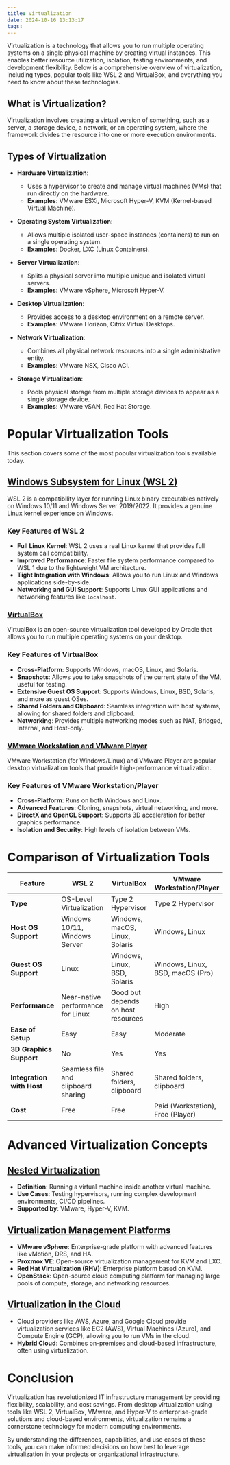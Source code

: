 ```yaml
---
title: Virtualization
date: 2024-10-16 13:13:17
tags:
---
```


Virtualization is a technology that allows you to run multiple operating systems on a single physical machine by creating virtual instances. This enables better resource utilization, isolation, testing environments, and development flexibility. Below is a comprehensive overview of virtualization, including types, popular tools like WSL 2 and VirtualBox, and everything you need to know about these technologies.

## What is Virtualization?

Virtualization involves creating a virtual version of something, such as a server, a storage device, a network, or an operating system, where the framework divides the resource into one or more execution environments.

## Types of Virtualization

- **Hardware Virtualization**:
  - Uses a hypervisor to create and manage virtual machines (VMs) that run directly on the hardware.
  - **Examples**: VMware ESXi, Microsoft Hyper-V, KVM (Kernel-based Virtual Machine).

- **Operating System Virtualization**:
  - Allows multiple isolated user-space instances (containers) to run on a single operating system.
  - **Examples**: Docker, LXC (Linux Containers).

- **Server Virtualization**:
  - Splits a physical server into multiple unique and isolated virtual servers.
  - **Examples**: VMware vSphere, Microsoft Hyper-V.

- **Desktop Virtualization**:
  - Provides access to a desktop environment on a remote server.
  - **Examples**: VMware Horizon, Citrix Virtual Desktops.

- **Network Virtualization**:
  - Combines all physical network resources into a single administrative entity.
  - **Examples**: VMware NSX, Cisco ACI.

- **Storage Virtualization**:
  - Pools physical storage from multiple storage devices to appear as a single storage device.
  - **Examples**: VMware vSAN, Red Hat Storage.

# Popular Virtualization Tools

This section covers some of the most popular virtualization tools available today.

## [Windows Subsystem for Linux (WSL 2)](https://github.com/your-repo/wiki/WSL-2)

WSL 2 is a compatibility layer for running Linux binary executables natively on Windows 10/11 and Windows Server 2019/2022. It provides a genuine Linux kernel experience on Windows.

### Key Features of WSL 2

- **Full Linux Kernel**: WSL 2 uses a real Linux kernel that provides full system call compatibility.
- **Improved Performance**: Faster file system performance compared to WSL 1 due to the lightweight VM architecture.
- **Tight Integration with Windows**: Allows you to run Linux and Windows applications side-by-side.
- **Networking and GUI Support**: Supports Linux GUI applications and networking features like `localhost`.

### [VirtualBox](https://github.com/your-repo/wiki/VirtualBox)

VirtualBox is an open-source virtualization tool developed by Oracle that allows you to run multiple operating systems on your desktop.

### Key Features of VirtualBox

- **Cross-Platform**: Supports Windows, macOS, Linux, and Solaris.
- **Snapshots**: Allows you to take snapshots of the current state of the VM, useful for testing.
- **Extensive Guest OS Support**: Supports Windows, Linux, BSD, Solaris, and more as guest OSes.
- **Shared Folders and Clipboard**: Seamless integration with host systems, allowing for shared folders and clipboard.
- **Networking**: Provides multiple networking modes such as NAT, Bridged, Internal, and Host-only.

### [VMware Workstation and VMware Player](https://github.com/your-repo/wiki/VMware-Workstation-and-Player)

VMware Workstation (for Windows/Linux) and VMware Player are popular desktop virtualization tools that provide high-performance virtualization.

### Key Features of VMware Workstation/Player

- **Cross-Platform**: Runs on both Windows and Linux.
- **Advanced Features**: Cloning, snapshots, virtual networking, and more.
- **DirectX and OpenGL Support**: Supports 3D acceleration for better graphics performance.
- **Isolation and Security**: High levels of isolation between VMs.

# Comparison of Virtualization Tools

| Feature                  | WSL 2                   | VirtualBox                | VMware Workstation/Player  |
|--------------------------|-------------------------|---------------------------|----------------------------|
| **Type**                 | OS-Level Virtualization | Type 2 Hypervisor         | Type 2 Hypervisor          |
| **Host OS Support**      | Windows 10/11, Windows Server | Windows, macOS, Linux, Solaris | Windows, Linux            |
| **Guest OS Support**     | Linux                   | Windows, Linux, BSD, Solaris | Windows, Linux, BSD, macOS (Pro) |
| **Performance**          | Near-native performance for Linux | Good but depends on host resources | High                       |
| **Ease of Setup**        | Easy                    | Easy                      | Moderate                   |
| **3D Graphics Support**  | No                      | Yes                       | Yes                        |
| **Integration with Host**| Seamless file and clipboard sharing | Shared folders, clipboard | Shared folders, clipboard  |
| **Cost**                 | Free                    | Free                      | Paid (Workstation), Free (Player) |

# Advanced Virtualization Concepts

## [Nested Virtualization](https://github.com/your-repo/wiki/Nested-Virtualization)

- **Definition**: Running a virtual machine inside another virtual machine.
- **Use Cases**: Testing hypervisors, running complex development environments, CI/CD pipelines.
- **Supported by**: VMware, Hyper-V, KVM.

## [Virtualization Management Platforms](https://github.com/your-repo/wiki/Virtualization-Management-Platforms)

- **VMware vSphere**: Enterprise-grade platform with advanced features like vMotion, DRS, and HA.
- **Proxmox VE**: Open-source virtualization management for KVM and LXC.
- **Red Hat Virtualization (RHV)**: Enterprise platform based on KVM.
- **OpenStack**: Open-source cloud computing platform for managing large pools of compute, storage, and networking resources.

## [Virtualization in the Cloud](https://github.com/your-repo/wiki/Virtualization-in-the-Cloud)

- Cloud providers like AWS, Azure, and Google Cloud provide virtualization services like EC2 (AWS), Virtual Machines (Azure), and Compute Engine (GCP), allowing you to run VMs in the cloud.
- **Hybrid Cloud**: Combines on-premises and cloud-based infrastructure, often using virtualization.

# Conclusion

Virtualization has revolutionized IT infrastructure management by providing flexibility, scalability, and cost savings. From desktop virtualization using tools like WSL 2, VirtualBox, VMware, and Hyper-V to enterprise-grade solutions and cloud-based environments, virtualization remains a cornerstone technology for modern computing environments.

By understanding the differences, capabilities, and use cases of these tools, you can make informed decisions on how best to leverage virtualization in your projects or organizational infrastructure.
